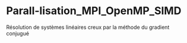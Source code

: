 # Parall-lisation_MPI_OpenMP_SIMD
Résolution de systèmes linéaires creux par la méthode du gradient conjugué
